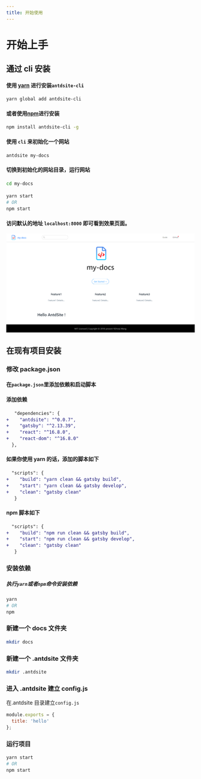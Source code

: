 ```yaml
---
title: 开始使用
---
```


# 开始上手

## 通过 cli 安装

#### 使用 [yarn](https://yarnpkg.com) 进行安装`antdsite-cli`

```bash
yarn global add antdsite-cli
```

#### 或者使用[npm](https://docs.npmjs.com/cli/install.html)进行安装

```bash
npm install antdsite-cli -g
```

#### 使用 `cli` 来初始化一个网站

```bash
antdsite my-docs
```

#### 切换到初始化的网站目录，运行网站

```bash
cd my-docs

yarn start
# OR
npm start
```

#### 访问默认的地址 `localhost:8000` 即可看到效果页面。

<p aligin="center">
<img src="https://github.com/wangyi7099/pictureCdn/blob/master/allPic/antdsite/screenshot.png?raw=true" width="700" />
</p>

## 在现有项目安装

### 修改 package.json

#### 在`package.json`里添加依赖和启动脚本

#### 添加依赖

```diff
   "dependencies": {
+    "antdsite": "^0.0.7",
+    "gatsby": "^2.13.39",
+    "react": "^16.8.0",
+    "react-dom": "^16.8.0"
  },
```

#### 如果你使用 yarn 的话，添加的脚本如下

```diff
  "scripts": {
+    "build": "yarn clean && gatsby build",
+    "start": "yarn clean && gatsby develop",
+    "clean": "gatsby clean"
   }
```

#### npm 脚本如下

```diff
  "scripts": {
+    "build": "npm run clean && gatsby build",
+    "start": "npm run clean && gatsby develop",
+    "clean": "gatsby clean"
   }
```

### 安装依赖

##### 执行`yarn`或者`npm`命令安装依赖

```bash
yarn
# OR
npm
```

### 新建一个 docs 文件夹

```bash
mkdir docs
```

### 新建一个 .antdsite 文件夹

```bash
mkdir .antdsite
```

### 进入 .antdsite 建立 config.js

在.antdsite 目录建立`config.js`

```js
module.exports = {
  title: 'hello'
};
```

### 运行项目

```bash
yarn start
# OR
npm start
```
